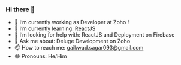 ### Hi there 👋

- 🔭 I’m currently working as Developer at Zoho !
- 🌱 I’m currently learning: ReactJS
- 🤔 I’m looking for help with: ReactJS and Deployment on Firebase
- 💬 Ask me about: Deluge Development on Zoho
- 📫 How to reach me: gaikwad.sagar093@gmail.com
- 😄 Pronouns: He/Him

